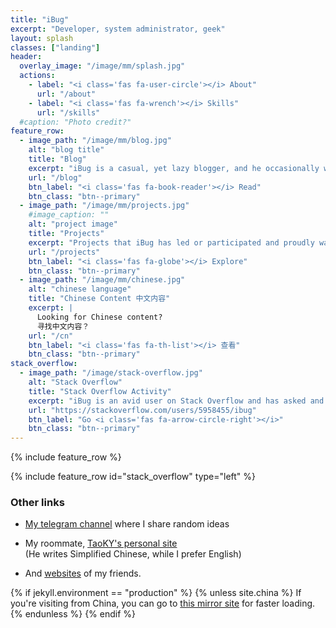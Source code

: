 ```yaml
---
title: "iBug"
excerpt: "Developer, system administrator, geek"
layout: splash
classes: ["landing"]
header:
  overlay_image: "/image/mm/splash.jpg"
  actions:
    - label: "<i class='fas fa-user-circle'></i> About"
      url: "/about"
    - label: "<i class='fas fa-wrench'></i> Skills"
      url: "/skills"
  #caption: "Photo credit?"
feature_row:
  - image_path: "/image/mm/blog.jpg"
    alt: "blog title"
    title: "Blog"
    excerpt: "iBug is a casual, yet lazy blogger, and he occasionally writes something about his new discoveries."
    url: "/blog"
    btn_label: "<i class='fas fa-book-reader'></i> Read"
    btn_class: "btn--primary"
  - image_path: "/image/mm/projects.jpg"
    #image_caption: ""
    alt: "project image"
    title: "Projects"
    excerpt: "Projects that iBug has led or participated and proudly wanting to present you with."
    url: "/projects"
    btn_label: "<i class='fas fa-globe'></i> Explore"
    btn_class: "btn--primary"
  - image_path: "/image/mm/chinese.jpg"
    alt: "chinese language"
    title: "Chinese Content 中文内容"
    excerpt: |
      Looking for Chinese content?  
      寻找中文内容？
    url: "/cn"
    btn_label: "<i class='fas fa-th-list'></i> 查看"
    btn_class: "btn--primary"
stack_overflow:
  - image_path: "/image/stack-overflow.jpg"
    alt: "Stack Overflow"
    title: "Stack Overflow Activity"
    excerpt: "iBug is an avid user on Stack Overflow and has asked and answered a lot of questions. You're highly encouraged to checkout his profile on Stack Overflow."
    url: "https://stackoverflow.com/users/5958455/ibug"
    btn_label: "Go <i class='fas fa-arrow-circle-right'></i>"
    btn_class: "btn--primary"
---
```


{% include feature_row %}

{% include feature_row id="stack_overflow" type="left" %}

### Other links

- [My telegram channel](https://t.me/ibugthought) where I share random ideas

- My roommate, [<i class="fas fa-globe-americas"></i> TaoKY's personal site](https://blog.taoky.moe/)  
  (He writes Simplified Chinese, while I prefer English)

- And [<i class="fas fa-globe-americas"></i> websites](/friends) of my friends.

{% if jekyll.environment == "production" %}
{% unless site.china %}
If you're visiting from China, you can go to [this mirror site](https://cn.ibugone.com) for faster loading.
{% endunless %}
{% endif %}

<script>document.getElementById('page-title').insertAdjacentHTML('beforebegin', '<img src="/image/avatar.png" alt="iBug" class="avatar" itemprop="image" />');</script>
